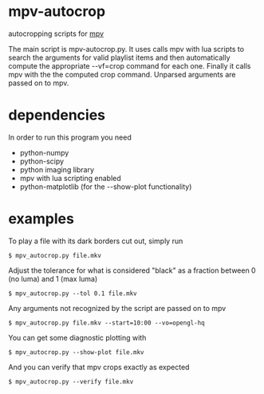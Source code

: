 mpv-autocrop
============
autocropping scripts for [mpv](https://github.com/mpv-player/mpv)


The main script is mpv-autocrop.py. It uses calls mpv with lua scripts to search the arguments for valid playlist items and then automatically compute the appropriate --vf=crop command for each one. Finally it calls mpv with the the computed crop command. Unparsed arguments are passed on to mpv.


dependencies
============
In order to run this program you need
* python-numpy
* python-scipy
* python imaging library
* mpv with lua scripting enabled
* python-matplotlib (for the --show-plot functionality)

examples
========
To play a file with its dark borders cut out, simply run

    $ mpv_autocrop.py file.mkv 
    
Adjust the tolerance for what is considered "black" as a fraction between 0 (no luma) and 1 (max luma)

    $ mpv_autocrop.py --tol 0.1 file.mkv
    
Any arguments not recognized by the script are passed on to mpv

    $ mpv_autocrop.py file.mkv --start=10:00 --vo=opengl-hq
    
You can get some diagnostic plotting with

    $ mpv_autocrop.py --show-plot file.mkv
        
And you can verify that mpv crops exactly as expected

    $ mpv_autocrop.py --verify file.mkv

